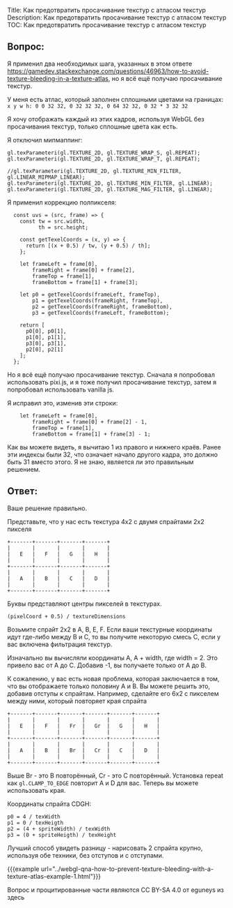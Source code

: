 Title: Как предотвратить просачивание текстур с атласом текстур
Description: Как предотвратить просачивание текстур с атласом текстур
TOC: Как предотвратить просачивание текстур с атласом текстур

## Вопрос:

Я применил два необходимых шага, указанных в этом ответе https://gamedev.stackexchange.com/questions/46963/how-to-avoid-texture-bleeding-in-a-texture-atlas, но я всё ещё получаю просачивание текстур.

У меня есть атлас, который заполнен сплошными цветами на границах: `x y w h: 0 0 32 32, 0 32 32 32, 0 64 32 32, 0 32 * 3 32 32`

Я хочу отображать каждый из этих кадров, используя WebGL без просачивания текстур, только сплошные цвета как есть.

Я отключил мипмаппинг:

    gl.texParameteri(gl.TEXTURE_2D, gl.TEXTURE_WRAP_S, gl.REPEAT);
    gl.texParameteri(gl.TEXTURE_2D, gl.TEXTURE_WRAP_T, gl.REPEAT);

    //gl.texParameteri(gl.TEXTURE_2D, gl.TEXTURE_MIN_FILTER, gl.LINEAR_MIPMAP_LINEAR);
    gl.texParameteri(gl.TEXTURE_2D, gl.TEXTURE_MIN_FILTER, gl.LINEAR);
    gl.texParameteri(gl.TEXTURE_2D, gl.TEXTURE_MAG_FILTER, gl.LINEAR);

Я применил коррекцию полпикселя:

      const uvs = (src, frame) => {
        const tw = src.width,
              th = src.height;
    
        const getTexelCoords = (x, y) => {
          return [(x + 0.5) / tw, (y + 0.5) / th];
        };
    
        let frameLeft = frame[0],
            frameRight = frame[0] + frame[2],
            frameTop = frame[1],
            frameBottom = frame[1] + frame[3];
    
        let p0 = getTexelCoords(frameLeft, frameTop),
            p1 = getTexelCoords(frameRight, frameTop),
            p2 = getTexelCoords(frameRight, frameBottom),
            p3 = getTexelCoords(frameLeft, frameBottom);
    
        return [
          p0[0], p0[1],
          p1[0], p1[1],
          p3[0], p3[1],
          p2[0], p2[1]
        ];
      };

Но я всё ещё получаю просачивание текстур. Сначала я попробовал использовать pixi.js, и я тоже получил просачивание текстур, затем я попробовал использовать vanilla js.

Я исправил это, изменив эти строки:

        let frameLeft = frame[0],
            frameRight = frame[0] + frame[2] - 1,
            frameTop = frame[1],
            frameBottom = frame[1] + frame[3] - 1;

Как вы можете видеть, я вычитаю 1 из правого и нижнего краёв. Ранее эти индексы были 32, что означает начало другого кадра, это должно быть 31 вместо этого. Я не знаю, является ли это правильным решением.

## Ответ:

Ваше решение правильно.

Представьте, что у нас есть текстура 4x2 с двумя спрайтами 2x2 пикселя

```
+-------+-------+-------+-------+
|       |       |       |       |
|   E   |   F   |   G   |   H   |
|       |       |       |       |
+-------+-------+-------+-------+
|       |       |       |       |
|   A   |   B   |   C   |   D   |
|       |       |       |       |
+-------+-------+-------+-------+
```

Буквы представляют центры пикселей в текстурах.

```
(pixelCoord + 0.5) / textureDimensions
```

Возьмите спрайт 2x2 в A, B, E, F. Если ваши текстурные координаты идут где-либо между B и C, то вы получите некоторую смесь C, если у вас включена фильтрация текстур.

Изначально вы вычисляли координаты A, A + width, где width = 2. Это привело вас от A до C. Добавив -1, вы получаете только от A до B.

К сожалению, у вас есть новая проблема, которая заключается в том, что вы отображаете только половину A и B. Вы можете решить это, добавив отступы к спрайтам. Например, сделайте его 6x2 с пикселем между ними, который повторяет края спрайта

```
+-------+-------+-------+-------+-------+-------+
|       |       |       |       |       |       |
|   E   |   F   |   Fr  |   Gr  |   G   |   H   |
|       |       |       |       |       |       |
+-------+-------+-------+-------+-------+-------+
|       |       |       |       |       |       |
|   A   |   B   |   Br  |   Cr  |   C   |   D   |
|       |       |       |       |       |       |
+-------+-------+-------+-------+-------+-------+
```

Выше Br - это B повторённый, Cr - это C повторённый. Установка repeat как `gl.CLAMP_TO_EDGE` повторит A и D для вас. Теперь вы можете использовать края.

Координаты спрайта CDGH:

    p0 = 4 / texWidth
    p1 = 0 / texHeigth
    p2 = (4 + spriteWidth) / texWidth
    p3 = (0 + spriteHeigth) / texHeight

Лучший способ увидеть разницу - нарисовать 2 спрайта крупно, используя обе техники, без отступов и с отступами.

{{{example url="../webgl-qna-how-to-prevent-texture-bleeding-with-a-texture-atlas-example-1.html"}}}



<div class="so">
  <div>Вопрос и процитированные части являются 
    CC BY-SA 4.0 от
    <a data-href="https://stackoverflow.com/users/3994249">eguneys</a>
    из
    <a data-href="https://stackoverflow.com/questions/60702397">здесь</a>
  </div>
</div> 